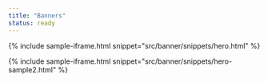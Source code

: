 ```yaml
---
title: "Banners"
status: ready
---
```


{% include sample-iframe.html snippet="src/banner/snippets/hero.html" %}

{% include sample-iframe.html snippet="src/banner/snippets/hero-sample2.html" %}
